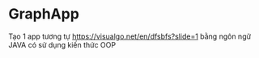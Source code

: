 # GraphApp
Tạo 1 app tương tự https://visualgo.net/en/dfsbfs?slide=1 bằng ngôn ngữ JAVA có sử dụng kiến thức OOP
